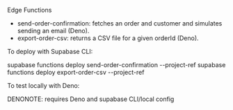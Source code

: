 Edge Functions

- send-order-confirmation: fetches an order and customer and simulates sending an email (Deno).
- export-order-csv: returns a CSV file for a given orderId (Deno).

To deploy with Supabase CLI:

supabase functions deploy send-order-confirmation --project-ref <ref>
supabase functions deploy export-order-csv --project-ref <ref>

To test locally with Deno:

DENONOTE: requires Deno and supabase CLI/local config

